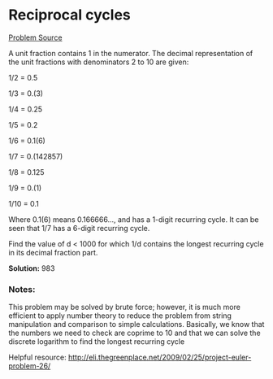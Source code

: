 # Reciprocal cycles

[Problem Source](https://projecteuler.net/problem=26)

A unit fraction contains 1 in the numerator. The decimal representation of the 
unit fractions with denominators 2 to 10 are given:

1/2	= 	0.5

1/3	= 	0.(3)

1/4	= 	0.25

1/5	= 	0.2

1/6	= 	0.1(6)

1/7	= 	0.(142857)

1/8	= 	0.125

1/9	= 	0.(1)

1/10	= 	0.1

Where 0.1(6) means 0.166666..., and has a 1-digit recurring cycle. It can be 
seen that 1/7 has a 6-digit recurring cycle.

Find the value of d < 1000 for which 1/d contains the longest recurring cycle 
in its decimal fraction part.

**Solution:** 983
 
 
### Notes:
This problem may be solved by brute force; however, it is much more efficient to
apply number theory to reduce the problem from string manipulation and 
comparison to simple calculations.  Basically, we know that the numbers we need
to check are coprime to 10 and that we can solve the discrete logarithm to find
the longest recurring cycle

Helpful resource: http://eli.thegreenplace.net/2009/02/25/project-euler-problem-26/
